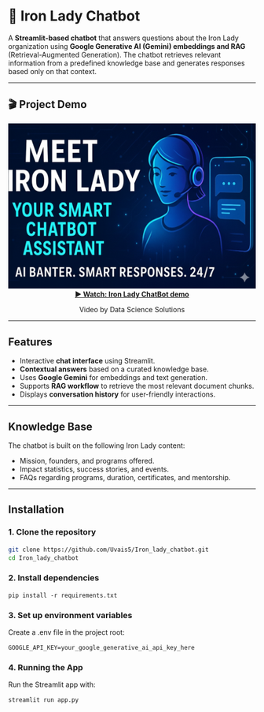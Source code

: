# 📄 Iron Lady Chatbot

A **Streamlit-based chatbot** that answers questions about the Iron Lady organization using **Google Generative AI (Gemini) embeddings and RAG** (Retrieval-Augmented Generation). The chatbot retrieves relevant information from a predefined knowledge base and generates responses based only on that context.

---
## 🎬 Project Demo

<div align="center">
  <a href="https://www.youtube.com/watch?v=PSHRHqCNWRQ" target="_blank">
    <img src="thumbnail.png" alt="Watch Iron Lady ChatBot Demo" width="640">
  </a>
  <br>
  <strong><a href="https://www.youtube.com/watch?v=PSHRHqCNWRQ" target="_blank">▶️ Watch: Iron Lady ChatBot demo</a></strong>
  <p>Video by Data Science Solutions</p>
</div>

---

## Features

- Interactive **chat interface** using Streamlit.
- **Contextual answers** based on a curated knowledge base.
- Uses **Google Gemini** for embeddings and text generation.
- Supports **RAG workflow** to retrieve the most relevant document chunks.
- Displays **conversation history** for user-friendly interactions.

---

## Knowledge Base

The chatbot is built on the following Iron Lady content:

- Mission, founders, and programs offered.
- Impact statistics, success stories, and events.
- FAQs regarding programs, duration, certificates, and mentorship.

---

## Installation

### 1. Clone the repository

```bash
git clone https://github.com/Uvais5/Iron_lady_chatbot.git
cd Iron_lady_chatbot
```
### 2. Install dependencies
```
pip install -r requirements.txt
```
### 3. Set up environment variables

Create a .env file in the project root:
```
GOOGLE_API_KEY=your_google_generative_ai_api_key_here
```
### 4. Running the App

Run the Streamlit app with:
```
streamlit run app.py
```
